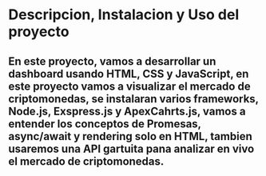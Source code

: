 # Descripcion, Instalacion y Uso del proyecto

## En este proyecto, vamos a desarrollar un dashboard usando HTML, CSS y JavaScript, en este proyecto vamos a visualizar el mercado de criptomonedas, se instalaran varios frameworks, Node.js, Exspress.js y ApexCahrts.js, vamos a entender los conceptos de Promesas, async/await y rendering solo en HTML, tambien usaremos una API gartuita pana analizar en vivo el mercado de criptomonedas.